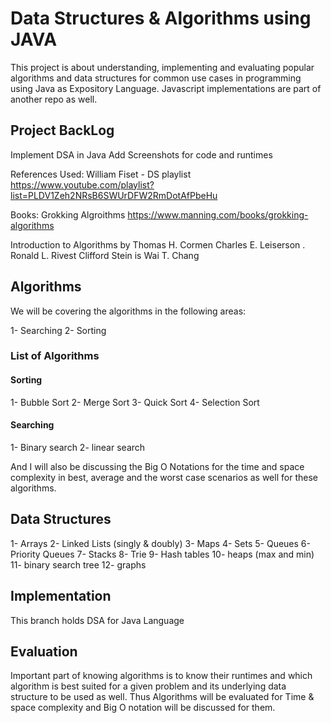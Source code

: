 # Data Structures & Algorithms using JAVA

This project is about understanding, implementing and evaluating popular algorithms and data structures for common use cases in programming using Java as Expository Language. Javascript implementations are part of another repo as well.

## Project BackLog

Implement DSA in Java
Add Screenshots for code and runtimes

References Used:
William Fiset - DS playlist
https://www.youtube.com/playlist?list=PLDV1Zeh2NRsB6SWUrDFW2RmDotAfPbeHu

Books:
Grokking Algroithms
https://www.manning.com/books/grokking-algorithms

Introduction to Algorithms by
Thomas H. Cormen Charles E. Leiserson . Ronald L. Rivest Clifford Stein is Wai T. Chang

## Algorithms

We will be covering the algorithms in the following areas:

1- Searching
2- Sorting

### List of Algorithms

#### Sorting

1- Bubble Sort
2- Merge Sort
3- Quick Sort
4- Selection Sort

#### Searching

1- Binary search
2- linear search

And I will also be discussing the Big O Notations for the time and space complexity in best, average and the worst case scenarios as well for these algorithms.

## Data Structures

1- Arrays
2- Linked Lists (singly & doubly)
3- Maps
4- Sets
5- Queues
6- Priority Queues
7- Stacks
8- Trie
9- Hash tables
10- heaps (max and min)
11- binary search tree
12- graphs

## Implementation

This branch holds DSA for Java Language

## Evaluation

Important part of knowing algorithms is to know their runtimes and which algorithm is best suited for a given problem and its underlying data structure to be used as well. Thus Algorithms will be evaluated for Time & space complexity and Big O notation will be discussed for them.
